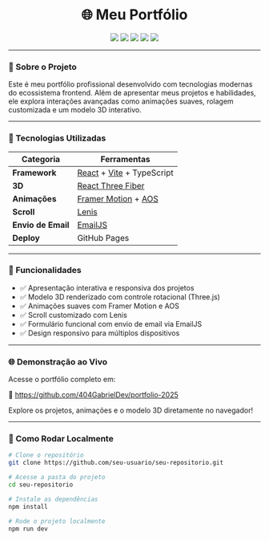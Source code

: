 <h1 align="center">🌐 Meu Portfólio</h1>

<p align="center">
  <img src="https://img.shields.io/badge/React-18.2.0-61DAFB?style=flat-square&logo=react&logoColor=white" />
  <img src="https://img.shields.io/badge/Vite-5.2.0-646CFF?style=flat-square&logo=vite&logoColor=white" />
  <img src="https://img.shields.io/badge/TypeScript-5.4.0-3178C6?style=flat-square&logo=typescript&logoColor=white" />
  <img src="https://img.shields.io/badge/Responsive-Design-00C897?style=flat-square&logo=css3&logoColor=white" />
  <img src="https://img.shields.io/badge/Deploy-GitHub_Pages-24292F?style=flat-square&logo=github&logoColor=white" />
</p>

---

### 🎯 Sobre o Projeto

Este é meu portfólio profissional desenvolvido com tecnologias modernas do ecossistema frontend. Além de apresentar meus projetos e habilidades, ele explora interações avançadas como animações suaves, rolagem customizada e um modelo 3D interativo.

---

### 🚀 Tecnologias Utilizadas

| Categoria        | Ferramentas |
|------------------|-------------|
| **Framework**    | [React](https://reactjs.org/) + [Vite](https://vitejs.dev/) + TypeScript |
| **3D**           | [React Three Fiber](https://docs.pmnd.rs/react-three-fiber) |
| **Animações**    | [Framer Motion](https://www.framer.com/motion/) + [AOS](https://michalsnik.github.io/aos/) |
| **Scroll**       | [Lenis](https://github.com/studio-freight/lenis) |
| **Envio de Email**| [EmailJS](https://www.emailjs.com/) |
| **Deploy**       | GitHub Pages |

---

### 🧩 Funcionalidades

- ✅ Apresentação interativa e responsiva dos projetos
- ✅ Modelo 3D renderizado com controle rotacional (Three.js)
- ✅ Animações suaves com Framer Motion e AOS
- ✅ Scroll customizado com Lenis
- ✅ Formulário funcional com envio de email via EmailJS
- ✅ Design responsivo para múltiplos dispositivos

---

### 🌐 Demonstração ao Vivo
Acesse o portfólio completo em:

🔗 https://github.com/404GabrielDev/portfolio-2025

Explore os projetos, animações e o modelo 3D diretamente no navegador!

---

### 🔧 Como Rodar Localmente

```bash
# Clone o repositório
git clone https://github.com/seu-usuario/seu-repositorio.git

# Acesse a pasta do projeto
cd seu-repositorio

# Instale as dependências
npm install

# Rode o projeto localmente
npm run dev
